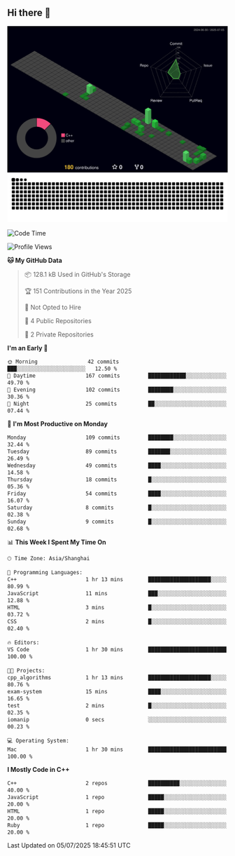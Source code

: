 ## Hi there 👋

<!--
**badb0ttle/badb0ttle** is a ✨ _special_ ✨ repository because its `README.md` (this file) appears on your GitHub profile.

Here are some ideas to get you started:

- 🔭 I’m currently working on ...
- 🌱 I’m currently learning ...
- 👯 I’m looking to collaborate on ...
- 🤔 I’m looking for help with ...
- 💬 Ask me about ...
- 📫 How to reach me: ...
- 😄 Pronouns: ...
- ⚡ Fun fact: ...
-->
![Personal 3D Metrics](./profile-3d-contrib/profile-night-green.svg)
<picture>
<img alt="github-snake"
    src="https://raw.githubusercontent.com/HaynesChennn/HaynesChennn/output/github-contribution-grid-snake.svg" />
</picture>

<!--START_SECTION:waka-->
![Code Time](http://img.shields.io/badge/Code%20Time-235%20hrs%2039%20mins-blue)

![Profile Views](http://img.shields.io/badge/Profile%20Views-0-blue)

**🐱 My GitHub Data** 

> 📦 128.1 kB Used in GitHub's Storage 
 > 
> 🏆 151 Contributions in the Year 2025
 > 
> 🚫 Not Opted to Hire
 > 
> 📜 4 Public Repositories 
 > 
> 🔑 2 Private Repositories 
 > 
**I'm an Early 🐤** 

```text
🌞 Morning                42 commits          ███░░░░░░░░░░░░░░░░░░░░░░   12.50 % 
🌆 Daytime                167 commits         ████████████░░░░░░░░░░░░░   49.70 % 
🌃 Evening                102 commits         ████████░░░░░░░░░░░░░░░░░   30.36 % 
🌙 Night                  25 commits          ██░░░░░░░░░░░░░░░░░░░░░░░   07.44 % 
```
📅 **I'm Most Productive on Monday** 

```text
Monday                   109 commits         ████████░░░░░░░░░░░░░░░░░   32.44 % 
Tuesday                  89 commits          ███████░░░░░░░░░░░░░░░░░░   26.49 % 
Wednesday                49 commits          ████░░░░░░░░░░░░░░░░░░░░░   14.58 % 
Thursday                 18 commits          █░░░░░░░░░░░░░░░░░░░░░░░░   05.36 % 
Friday                   54 commits          ████░░░░░░░░░░░░░░░░░░░░░   16.07 % 
Saturday                 8 commits           █░░░░░░░░░░░░░░░░░░░░░░░░   02.38 % 
Sunday                   9 commits           █░░░░░░░░░░░░░░░░░░░░░░░░   02.68 % 
```


📊 **This Week I Spent My Time On** 

```text
🕑︎ Time Zone: Asia/Shanghai

💬 Programming Languages: 
C++                      1 hr 13 mins        ████████████████████░░░░░   80.99 % 
JavaScript               11 mins             ███░░░░░░░░░░░░░░░░░░░░░░   12.88 % 
HTML                     3 mins              █░░░░░░░░░░░░░░░░░░░░░░░░   03.72 % 
CSS                      2 mins              █░░░░░░░░░░░░░░░░░░░░░░░░   02.40 % 

🔥 Editors: 
VS Code                  1 hr 30 mins        █████████████████████████   100.00 % 

🐱‍💻 Projects: 
cpp_algorithms           1 hr 13 mins        ████████████████████░░░░░   80.76 % 
exam-system              15 mins             ████░░░░░░░░░░░░░░░░░░░░░   16.65 % 
test                     2 mins              █░░░░░░░░░░░░░░░░░░░░░░░░   02.35 % 
iomanip                  0 secs              ░░░░░░░░░░░░░░░░░░░░░░░░░   00.23 % 

💻 Operating System: 
Mac                      1 hr 30 mins        █████████████████████████   100.00 % 
```

**I Mostly Code in C++** 

```text
C++                      2 repos             ██████████░░░░░░░░░░░░░░░   40.00 % 
JavaScript               1 repo              █████░░░░░░░░░░░░░░░░░░░░   20.00 % 
HTML                     1 repo              █████░░░░░░░░░░░░░░░░░░░░   20.00 % 
Ruby                     1 repo              █████░░░░░░░░░░░░░░░░░░░░   20.00 % 
```




 Last Updated on 05/07/2025 18:45:51 UTC
<!--END_SECTION:waka-->

